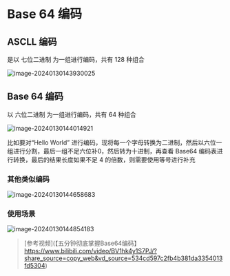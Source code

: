 # Base 64 编码

## ASCLL 编码

是以 七位二进制 为一组进行编码，共有 128 种组合

![image-20240130143930025](http://images.xiaohai-hx.cn/复习笔记/面试题/image-20240130143930025.png)



## Base 64 编码

以 六位二进制 为一组进行编码，共有 64 种组合

![image-20240130144014921](http://images.xiaohai-hx.cn/复习笔记/面试题/image-20240130144014921.png)

比如要对“Hello World” 进行编码，现将每一个字母转换为二进制，然后以六位一组进行分割，最后一组不足六位补0，然后转为十进制，再查看 Base64 编码表进行转换，最后的结果长度如果不足 4 的倍数，则需要使用等号进行补充



### 其他类似编码

![image-20240130144658683](http://images.xiaohai-hx.cn/复习笔记/面试题/image-20240130144658683.png)



### 使用场景

![image-20240130144854183](http://images.xiaohai-hx.cn/复习笔记/面试题/image-20240130144854183.png)



> [参考视频](【五分钟彻底掌握Base64编码】 https://www.bilibili.com/video/BV1hk4y1S7PJ/?share_source=copy_web&vd_source=534cd597c2fb4b381da3354013fd5304)